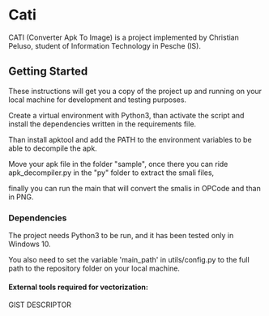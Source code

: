 # Cati

CATI (Converter Apk To Image) is a project implemented by Christian Peluso, student of Information Technology in Pesche (IS).

## Getting Started

These instructions will get you a copy of the project up and running on your local machine for development and testing purposes.

Create a virtual environment with Python3, than activate the script and install the dependencies written in the requirements file.

Than install apktool and add the PATH to the environment variables to be able to decompile the apk.

Move your apk file in the folder "sample", once there you can ride apk_decompiler.py in the "py" folder to extract the smali files, 

finally you can run the main that will convert the smalis in OPCode and than in PNG.

### Dependencies

The project needs Python3 to be run, and it has been tested only in Windows 10.

You also need to set the variable 'main_path' in utils/config.py to the full path to the repository folder on your local machine.

#### External tools required for vectorization:
GIST DESCRIPTOR
```
```